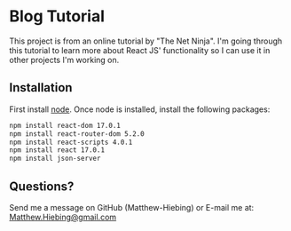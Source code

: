 # Blog Tutorial
This project is from an online tutorial by "The Net Ninja".  I'm going through this tutorial to learn more about React JS' functionality so I can use it in other projects I'm working on.

## Installation
First install [node](https://nodejs.org/en/).  Once node is installed, install the following packages:

```bash
npm install react-dom 17.0.1
npm install react-router-dom 5.2.0
npm install react-scripts 4.0.1
npm install react 17.0.1
npm install json-server
```

## Questions?
Send me a message on GitHub (Matthew-Hiebing) or E-mail me at: Matthew.Hiebing@gmail.com
